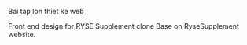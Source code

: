 Bai tap lon thiet ke web

Front end design for RYSE Supplement clone
Base on RyseSupplement website.
